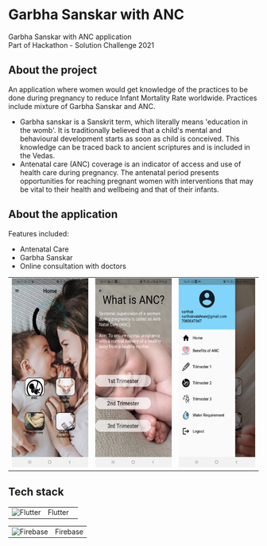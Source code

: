 # Garbha Sanskar with ANC

Garbha Sanskar with ANC application
<br>Part of Hackathon - Solution Challenge 2021

## About the project

An application where women would get knowledge of the practices to be done during pregnancy to reduce Infant Mortality Rate worldwide. Practices include mixture of Garbha Sanskar and ANC.
- Garbha sanskar is a Sanskrit term, which literally means 'education in the womb'. It is traditionally believed that a child's mental and behavioural development starts as soon as child is conceived. This knowledge can be traced back to ancient scriptures and is included in the Vedas.
- Antenatal care (ANC) coverage is an indicator of access and use of health care during pregnancy. The antenatal period presents opportunities for reaching pregnant women with interventions that may be vital to their health and wellbeing and that of their infants.

## About the application

Features included:

- Antenatal Care 
- Garbha Sanskar
- Online consultation with doctors


<table>
  <tr>
    <td><img src = "https://github.com/sarthakvaishnav09/GS21/blob/master/assets/images/Screenshot_20210329-164114.jpg" alt = "LoginPage" width = "180" height = "380"></td>
    <td><img src = "https://github.com/sarthakvaishnav09/GS21/blob/master/assets/images/Screenshot_20210329-163110.jpg" alt = "StoreList" width = "180" height = "380"></td>
    <td><img src = "https://github.com/sarthakvaishnav09/GS21/blob/master/assets/images/InkedScreenshot_20210329-162931_LI.jpg" alt = "Stocks" width = "180" height = "380"></td>
  </tr>
</table>




## Tech stack

<table>
  <tr>
    <td><img src = "https://cdn.icon-icons.com/icons2/2107/PNG/512/file_type_flutter_icon_130599.png" alt="Flutter" width="50" height="50"></td>
    <td>Flutter &nbsp&nbsp</td>
  </tr>
</table>
<table>
<tr>
    <td><img src = "https://cdn4.iconfinder.com/data/icons/google-i-o-2016/512/google_firebase-2-512.png" alt="Firebase" width="50" height="50"></td>
    <td>Firebase</td>
  </tr>  
</table>
<br>
